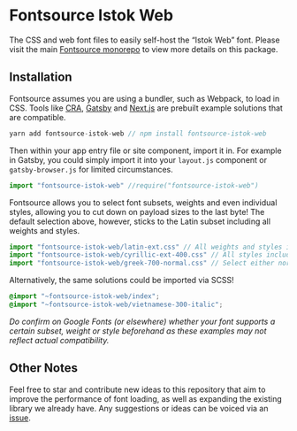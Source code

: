 # Fontsource Istok Web

The CSS and web font files to easily self-host the “Istok Web” font. Please visit the main [Fontsource monorepo](https://github.com/DecliningLotus/fontsource) to view more details on this package.

## Installation

Fontsource assumes you are using a bundler, such as Webpack, to load in CSS. Tools like [CRA](https://create-react-app.dev/), [Gatsby](https://www.gatsbyjs.org/) and [Next.js](https://nextjs.org/) are prebuilt example solutions that are compatible.

```javascript
yarn add fontsource-istok-web // npm install fontsource-istok-web
```

Then within your app entry file or site component, import it in. For example in Gatsby, you could simply import it into your `layout.js` component or `gatsby-browser.js` for limited circumstances.

```javascript
import "fontsource-istok-web" //require("fontsource-istok-web")
```

Fontsource allows you to select font subsets, weights and even individual styles, allowing you to cut down on payload sizes to the last byte! The default selection above, however, sticks to the Latin subset including all weights and styles.

```javascript
import "fontsource-istok-web/latin-ext.css" // All weights and styles included.
import "fontsource-istok-web/cyrillic-ext-400.css" // All styles included.
import "fontsource-istok-web/greek-700-normal.css" // Select either normal or italic.
```

Alternatively, the same solutions could be imported via SCSS!

```scss
@import "~fontsource-istok-web/index";
@import "~fontsource-istok-web/vietnamese-300-italic";
```

_Do confirm on Google Fonts (or elsewhere) whether your font supports a certain subset, weight or style beforehand as these examples may not reflect actual compatibility._

## Other Notes

Feel free to star and contribute new ideas to this repository that aim to improve the performance of font loading, as well as expanding the existing library we already have. Any suggestions or ideas can be voiced via an [issue](https://github.com/DecliningLotus/fontsource/issues).

